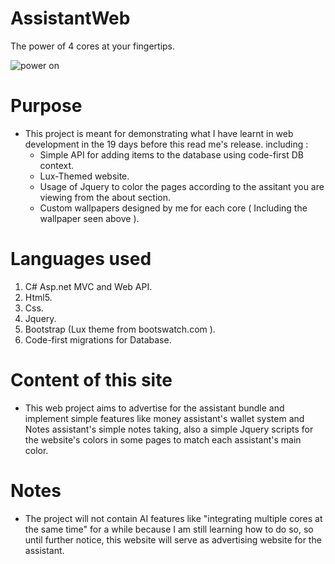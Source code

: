 # AssistantWeb

The power of 4 cores at your fingertips.

![power on](https://user-images.githubusercontent.com/28806543/47709334-b7849980-dc38-11e8-9bf9-78f9c32d5e64.png)

# Purpose

 * This project is meant for demonstrating what I have learnt in web development in the 19 days before this read me's release.
 including :
    - Simple API for adding items to the database using code-first DB context.
    - Lux-Themed website.
    - Usage of Jquery to color the pages according to the assitant you are viewing from the about section.
    - Custom wallpapers designed by me for each core ( Including the wallpaper seen above ).
 
# Languages used
 
  1) C# Asp.net MVC and Web API.
  2) Html5.
  3) Css.
  4) Jquery.
  5) Bootstrap (Lux theme from bootswatch.com ).
  6) Code-first migrations for Database.
  
# Content of this site
  
  - This web project aims to advertise for the assistant bundle and implement simple features like money assistant's wallet
  system and Notes assistant's simple notes taking, also a simple Jquery scripts for the website's colors in some pages
  to match each assistant's main color.
  
# Notes

  - The project will not contain AI features like "integrating multiple cores at the same time" for a while because I am still
  learning how to do so, so until further notice, this website will serve as advertising website for the assistant.
